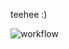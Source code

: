 teehee :) 

![workflow](https://github.com/<UserName>/<RepositoryName>/actions/workflows/main.yml/badge.svg)